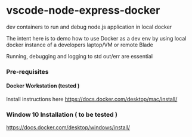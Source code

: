 # vscode-node-express-docker
dev containers to run and debug node.js application in local docker

The intent here is to demo how to use Docker as a dev env by using local docker instance of a developers laptop/VM or remote Blade

Running, debugging and logging to std out/err are essential


### Pre-requisites

####  Docker Workstation (tested )
Install instructions here
https://docs.docker.com/desktop/mac/install/



### Window 10 Installation ( to be tested )

https://docs.docker.com/desktop/windows/install/
